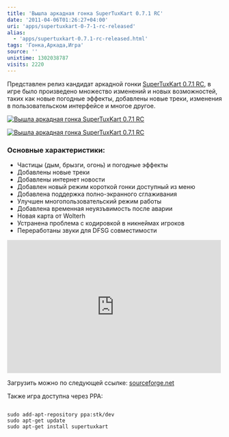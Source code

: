 ```yaml
---
title: 'Вышла аркадная гонка SuperTuxKart 0.7.1 RC'
date: '2011-04-06T01:26:27+04:00'
uri: 'apps/supertuxkart-0-7-1-rc-released'
alias: 
  - 'apps/supertuxkart-0.7.1-rc-released.html'
tags: 'Гонка,Аркада,Игра'
source: ''
unixtime: 1302038787
visits: 2220
---
```

Представлен релиз кандидат аркадной гонки [SuperTuxKart 0.7.1 RC](http://supertuxkart.blogspot.com/2011/04/supertuxkart-071-release-candidate-1.html), в игре было произведено множество изменений и новых возможностей, таких как новые погодные эффекты, добавлены новые треки, изменения в пользовательском интерфейсе и многое другое.

[![Вышла аркадная гонка SuperTuxKart 0.7.1 RC](img/2011/04/06/01-00/stk2-1-5593528920-o.jpg)](img/2011/04/06/01-00/stk2-1-5593528920-o.jpg)

[![Вышла аркадная гонка SuperTuxKart 0.7.1 RC](img/2011/04/06/01-00/stk1-5592938019-o.jpg)](img/2011/04/06/01-00/stk1-5592938019-o.jpg)

### Основные характеристики:

*   Частицы (дым, брызги, огонь) и погодные эффекты
*   Добавлены новые треки
*   Добавлены ​​интернет новости
*   Добавлен новый режим короткой гонки доступный из меню
*   Добавлена ​​поддержка полно-экранного сглаживания
*   Улучшен многопользовательский режим работы
*   Добавлена временная неуязъвимость после аварии
*   Новая карта от Wolterh
*   Устранена проблема с кодировкой в никнеймах игроков
*   Переработаны звуки для DFSG совместимости

<iframe title="YouTube video player" width="500" height="311" src="http://www.youtube.com/embed/OB8B8ZxufEs" frameborder="0" allowfullscreen=""></iframe>

Загрузить можно по следующей ссылке: [sourceforge.net](http://sourceforge.net/projects/supertuxkart/files/SuperTuxKart/0.7.1/)

Также игра доступна через PPA:

```

sudo add-apt-repository ppa:stk/dev
sudo apt-get update
sudo apt-get install supertuxkart
```
